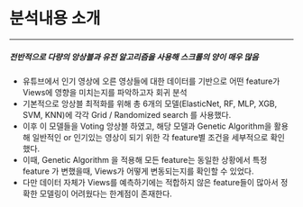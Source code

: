  # 분석내용 소개
---
##### 전반적으로 다량의 앙상블과 유전 알고리즘을 사용해 스크롤의 양이 매우 많음


- 유튜브에서 인기 영상에 오른 영상들에 대한 데이터를 기반으로 어떤 feature가 Views에 영향을 미치는지를 파악하고자 회귀 분석
- 기본적으로 앙상블 최적화를 위해 총 6개의 모델(ElasticNet, RF, MLP, XGB, SVM, KNN)에 각각 Grid / Randomized search 를 사용했다.
- 이후 이 모델들을 Voting 앙상블 하였고, 해당 모델과 Genetic Algorithm을 활용해 일반적인 or 인기있는 영상이 되기 위한 각 feature별 조건을 세부적으로 확인 했다.
- 이때, Genetic Algorithm 을 적용해 모든 feature는 동일한 상황에서 특정 feature 가 변했을때, Views가 어떻게 변동되는지를 확인할 수 있었다. 
- 다만 데이터 자체가 Views를 예측하기에는 적합하지 않은 feature들이 많아서 정확한 모델링이 어려웠다는 한계점이 존재한다.
